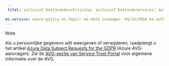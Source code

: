 ```yaml
---
 titel: inclusief bestandsbeschrijving: inclusief bestandsservices: auteur azure-beleid: eross-msft
 
ms.service: azure-policy ms.topic: ms.date invoegen: 04/24/2018 ms.author: lizross ms.custom: ms.collection van bestand invoegen: M365-identity-device-management
---
```


>[!Note] 
>Als u persoonlijke gegevens wilt weergeven of verwijderen, raadpleegt u het artikel [Azure Data Subject Requests for the GDPR](https://docs.microsoft.com/microsoft-365/compliance/gdpr-dsr-azure) (Azure AVG-aanvragen). Zie de [AVG-sectie van Service Trust Portal](https://servicetrust.microsoft.com/ViewPage/GDPRGetStarted) voor algemene informatie over de AVG.
